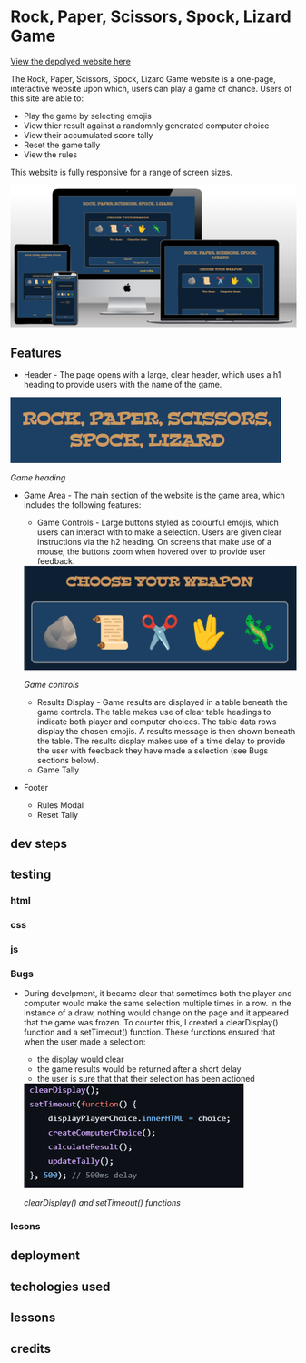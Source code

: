 # Rock, Paper, Scissors, Spock, Lizard Game

[View the depolyed website here](https://duffew.github.io/rock-paper-scissors-spock-lizard/)

The Rock, Paper, Scissors, Spock, Lizard Game website is a one-page, interactive website upon which, users can play a game of chance. Users of this site are able to:

+ Play the game by selecting emojis
+ View thier result against a randomnly generated computer choice
+ View their accumulated score tally
+ Reset the game tally
+ View the rules

This website is fully responsive for a range of screen sizes.

<img src="screenshots/mockup.png" alt="mockups of the game page on different devices">

## Features

+ Header - The page opens with a large, clear header, which uses a h1 heading to provide users with the name of the game.

<img src="screenshots/header.png" alt="screenshot of the game heading">

*Game heading*

+ Game Area - The main section of the website is the game area, which includes the following features:
    - Game Controls - Large buttons styled as colourful emojis, which users can interact with to make a selection. Users are given clear instructions via the h2 heading. On screens that make use of a mouse, the buttons zoom when hovered over to provide user feedback.

    <img src="screenshots/game_controls.png" alt="screenshot of the game controls">

    *Game controls*

    - Results Display - Game results are displayed in a table beneath the game controls. The table makes use of clear table headings to indicate both player and computer choices. The table data rows display the chosen emojis. A results message is then shown beneath the table. The results display makes use of a time delay to provide the user with feedback they have made a selection (see Bugs sections below).
    - Game Tally
+ Footer
    - Rules Modal
    - Reset Tally

## dev steps

## testing
### html
### css
### js
### Bugs

+ During develpment, it became clear that sometimes both the player and computer would make the same selection multiple times in a row. In the instance of a draw, nothing would change on the page and it appeared that the game was frozen. To counter this, I created a clearDisplay() function and a setTimeout() function. These functions ensured that when the user made a selection: 
    - the display would clear
    - the game results would be returned after a short delay
    - the user is sure that that their selection has been actioned

    <img src="screenshots/setTimeout.png" alt="screenshot of clear display and set timeout functions">

    *clearDisplay() and setTimeout() functions*
### lesons

## deployment

## techologies used

## lessons

## credits